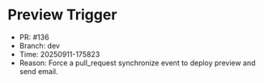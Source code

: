 # Preview Trigger

- PR: #136
- Branch: dev
- Time: 20250911-175823
- Reason: Force a pull_request synchronize event to deploy preview and send email.
